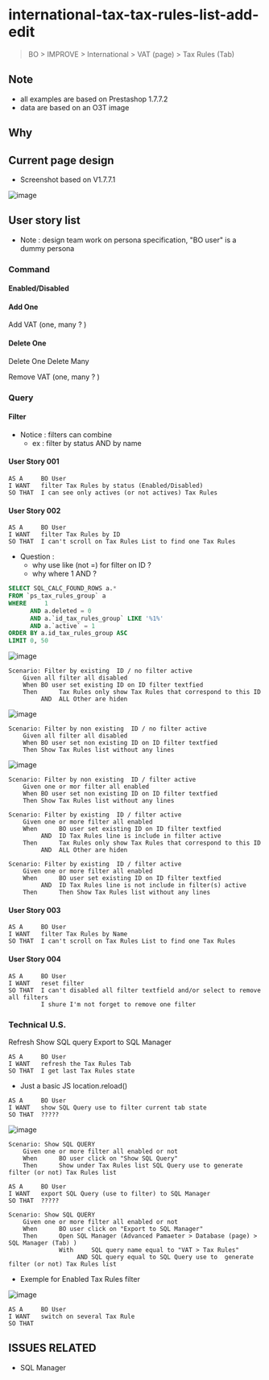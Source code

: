 # international-tax-tax-rules-list-add-edit 


> BO > IMPROVE > International > VAT (page) > Tax Rules (Tab) 

## Note 
* all examples are based on Prestashop 1.7.7.2 
* data are based on an O3T image 


## Why 


## Current page design 
* Screenshot based on V1.7.7.1
 
![image](https://user-images.githubusercontent.com/79218263/110769969-0f942780-8259-11eb-9559-57aea9d9348d.png)


## User story list 
* Note : design team work on persona specification, "BO user" is a dummy persona 

### Command 
#### Enabled/Disabled  
#### Add One 


Add VAT (one, many ? ) 

#### Delete One

Delete One 
Delete Many

Remove VAT (one, many ? ) 

### Query 
#### Filter 
* Notice : filters can combine
  * ex : filter by status AND by name
     
#### User Story 001 
   

```
AS A     BO User 
I WANT   filter Tax Rules by status (Enabled/Disabled)    
SO THAT  I can see only actives (or not actives) Tax Rules 
```

#### User Story 002 
```
AS A     BO User 
I WANT   filter Tax Rules by ID    
SO THAT  I can't scroll on Tax Rules List to find one Tax Rules  
```
  
* Question  : 
   * why use like (not =) for filter on ID ? 
   * why where 1 AND ? 
```sql 
SELECT SQL_CALC_FOUND_ROWS a.* 
FROM `ps_tax_rules_group` a 
WHERE     1 
      AND a.deleted = 0 
      AND a.`id_tax_rules_group` LIKE '%1%' 
      AND a.`active` = 1 
ORDER BY a.id_tax_rules_group ASC 
LIMIT 0, 50
```

![image](https://user-images.githubusercontent.com/79218263/110779979-7a972b80-8264-11eb-9881-1dce1538d0a0.png)




```
Scenario: Filter by existing  ID / no filter active  
    Given all filter all disabled 
    When BO user set existing ID on ID filter textfied 
    Then      Tax Rules only show Tax Rules that correspond to this ID
         AND  ALL Other are hiden
```
![image](https://user-images.githubusercontent.com/79218263/110777152-19218d80-8261-11eb-9382-4c570419ab55.png)


```
Scenario: Filter by non existing  ID / no filter active 
    Given all filter all disabled 
    When BO user set non existing ID on ID filter textfied 
    Then Show Tax Rules list without any lines 
```         
![image](https://user-images.githubusercontent.com/79218263/110776099-f773d680-825f-11eb-8d10-342b787d58e8.png)


```
Scenario: Filter by non existing  ID / filter active  
    Given one or mor filter all enabled 
    When BO user set non existing ID on ID filter textfied 
    Then Show Tax Rules list without any lines  
```

```
Scenario: Filter by existing  ID / filter active  
    Given one or more filter all enabled 
    When      BO user set existing ID on ID filter textfied 
         AND  ID Tax Rules line is include in filter active
    Then      Tax Rules only show Tax Rules that correspond to this ID
         AND  ALL Other are hiden 
```

```
Scenario: Filter by existing  ID / filter active  
    Given one or more filter all enabled 
    When      BO user set existing ID on ID filter textfied 
         AND  ID Tax Rules line is not include in filter(s) active 
    Then      Then Show Tax Rules list without any lines 
```

#### User Story 003
```
AS A     BO User 
I WANT   filter Tax Rules by Name    
SO THAT  I can't scroll on Tax Rules List to find one Tax Rules  
```


#### User Story 004
```
AS A     BO User 
I WANT   reset filter    
SO THAT  I can't disabled all filter textfield and/or select to remove all filters
         I shure I'm not forget to remove one filter 
```






### Technical U.S. 
Refresh 
Show SQL query 
Export to SQL Manager 



```
AS A     BO User 
I WANT   refresh the Tax Rules Tab    
SO THAT  I get last Tax Rules state   
```

* Just a basic JS location.reload()

```
AS A     BO User 
I WANT   show SQL Query use to filter current tab state    
SO THAT  ?????
```

![image](https://user-images.githubusercontent.com/79218263/110787852-24c78100-826e-11eb-9bd1-c5c768b6adb5.png)


```
Scenario: Show SQL QUERY 
    Given one or more filter all enabled or not 
    When      BO user click on "Show SQL Query" 
    Then      Show under Tax Rules list SQL Query use to generate filter (or not) Tax Rules list    
```



```
AS A     BO User 
I WANT   export SQL Query (use to filter) to SQL Manager   
SO THAT  ?????
```

```
Scenario: Show SQL QUERY 
    Given one or more filter all enabled or not 
    When      BO user click on "Export to SQL Manager" 
    Then      Open SQL Manager (Advanced Pamaeter > Database (page) > SQL Manager (Tab) )     
              With     SQL query name equal to "VAT > Tax Rules"
                   AND SQL query equal to SQL Query use to  generate filter (or not) Tax Rules list
```

* Exemple for Enabled Tax Rules filter 

![image](https://user-images.githubusercontent.com/79218263/110788663-3198a480-826f-11eb-95c8-b44401e3fb93.png)



```
AS A     BO User 
I WANT   switch on several Tax Rule   
SO THAT 
```








## ISSUES RELATED
* SQL Manager 


